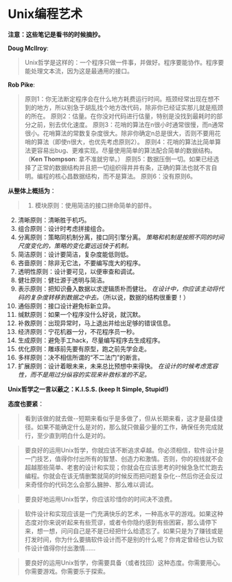 # Unix编程艺术
	
**注意：这些笔记是看书的时候摘抄。**

**Doug Mcllroy**:
	
>Unix哲学是这样的：一个程序只做一件事，并做好。程序要能协作。程序要能处理文本流，因为这是最通用的接口。

**Rob Pike**:

>原则1：你无法断定程序会在什么地方耗费运行时间。瓶颈经常出现在想不到的地方，所以别急于胡乱找个地方改代码，除非你已经证实那儿就是瓶颈的所在。
原则2：估量。在你没对代码进行估量，特别是没找到最耗时的部分之前，别去优化速度。
原则3：花哨的算法在n很小时通常很慢，而n通常很小。花哨算法的常数复杂度很大。除非你确定n总是很大，否则不要用花哨的算法（即使n很大，也优先考虑原则2）。
原则4：花哨的算法比简单算法更容易出bug、更难实现。尽量使用简单的算法配合简单的数据结构。（**Ken Thompson**: 拿不准就穷举。）
原则5：数据压倒一切。如果已经选择了正常的数据结构并且把一切组织得井井有条，正确的算法也就不言自明。编程的核心昌数据结构，而不是算法。
原则6：没有原则6。

**从整体上概括为**：

>1. 模块原则：使用简洁的接口拼命简单的部件。
2. 清晰原则：清晰胜于机巧。
3. 组合原则：设计时考虑拼接组合。
4. 分离原则：策略同机制分离，接口同引擎分离。
	*策略和机制是按照不同的时间尺度变化的，策略的变化要远远快于机制。*
5. 简洁原则：设计要简洁，复杂度能低则低。
6. 吝啬原则：除非无它法，不要编写庞大的程序。
7. 透明性原则：设计要可见，以便审查和调试。
8. 健壮原则：健壮源于透明与简洁。
9. 表示原则：把知识叠入数据以求逻辑质朴而健壮。
	*在设计中，你应该主动将代码的复杂度转移到数据之中去。*（所以说，数据的结构很重要！）
10. 通俗原则：接口设计避免标新立异。
11. 缄默原则：如果一个程序没什么好说，就沉默。
12. 补救原则：出现异常时，马上退出并给出足够的错误信息。
13. 经济原则：宁花机器一分，不花程序员一秒。
14. 生成原则：避免手工hack，尽量编写程序去生成程序。
15. 优化原则：雕琢前先要有原型，跑之前先学会走。
16. 多样原则：决不相信所谓的“不二法门”的断言。
17. 扩展原则：设计着眼未来，未来总比预想中来得快。
	*在设计的时候考虑宽容性，而不是用过分纵容的实现来补救标准的不足。*

**Unix哲学之一言以蔽之：K.I.S.S. (keep It Simple, Stupid!)**

**态度也要紧**：

>看到该做的就去做--短期来看似乎是多做了，但从长期来看，这才是最佳捷径。如果不能确定什么是对的，那么就只做最少量的工作，确保任务完成就行，至少直到明白什么是对的。

>要良好的运用Unix哲学，你就应该不断追求卓越。你必须相信，软件设计是一门技艺，值得你付出所有的智慧、创造力和激情。否则，你的视线就不会超越那些简单、老套的设计和实现；你就会在应该思考的时候急急忙忙跑去编程。你就会在该无情删繁就简的时候反而把问题复杂化--然后你还会反过来奇怪你的代码怎么会那么臃肿、那么难以调试。

>要良好地运用Unix哲学，你应该珍惜你的时间决不浪费。

>软件设计和实现应该是一门充满快乐的艺术，一种高水平的游戏。如果这种态度对你来说听起来有些荒谬，或者令你隐约感到有些困窘，那么请停下来，想一想，问问自己是不是已经把什么给遗忘了。如果只是为了赚钱或是打发时间，你为什么要搞软件设计而不是别的什么呢？你肯定曾经也认为软件设计值得你付出激情……

>要良好的运用Unix哲学，你需要具备（或者找回）这种态度。你需要用心。你需要游戏。你需要乐于探索。


